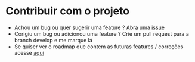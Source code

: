 # Contribuir com o projeto

- Achou um bug ou quer sugerir uma feature ? Abra uma [issue](https://github.com/kecommerce-microservices/ecommerce-acustomer-ms/issues)
- Corigiu um bug ou adicionou uma feature ? Crie um pull request para a branch develop e me marque lá
- Se quiser ver o roadmap que contem as futuras features / correções acesse [aqui](roadmap.md)